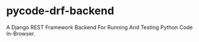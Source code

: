 # pycode-drf-backend
A Django REST Framework Backend For Running And Testing Python Code In-Browser.
